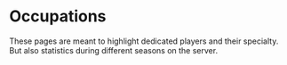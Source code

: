 # Occupations

These pages are meant to highlight dedicated players and their specialty. But also statistics during different seasons on the server.
